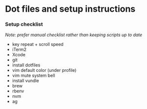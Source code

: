 # Dot files and setup instructions

### Setup checklist
*Note: prefer manual checklist rather than keeping scripts up to date*
* key repeat + scroll speed
* iTerm2
* Xcode
* git
* install dotfiles
* vim default color (under profile)
* vim mute system bell
* install vundle
* brew
* rbenv
* nvm
* ag
